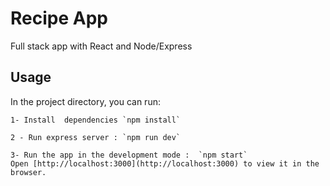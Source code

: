 # Recipe App

Full stack app with React and Node/Express

## Usage

In the project directory, you can run:

    1- Install  dependencies `npm install`

    2 - Run express server : `npm run dev`

    3- Run the app in the development mode :  `npm start`
    Open [http://localhost:3000](http://localhost:3000) to view it in the browser.


